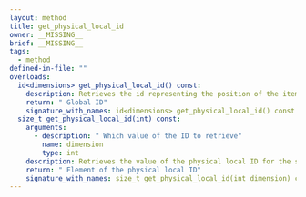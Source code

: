 ```yaml
---
layout: method
title: get_physical_local_id
owner: __MISSING__
brief: __MISSING__
tags:
  - method
defined-in-file: ""
overloads:
  id<dimensions> get_physical_local_id() const:
    description: Retrieves the id representing the position of the item in the physical local iteration space
    return: " Global ID"
    signature_with_names: id<dimensions> get_physical_local_id() const
  size_t get_physical_local_id(int) const:
    arguments:
      - description: " Which value of the ID to retrieve"
        name: dimension
        type: int
    description: Retrieves the value of the physical local ID for the specified dimension
    return: " Element of the physical local ID"
    signature_with_names: size_t get_physical_local_id(int dimension) const
---
```

